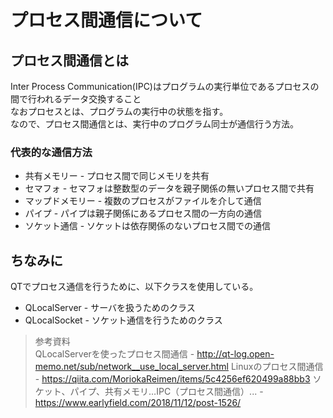 # プロセス間通信について


## プロセス間通信とは  
Inter Process Communication(IPC)はプログラムの実行単位であるプロセスの間で行われるデータ交換すること  
なおプロセスとは、プログラムの実行中の状態を指す。  
なので、プロセス間通信とは、実行中のプログラム同士が通信行う方法。  
### 代表的な通信方法
- 共有メモリー - プロセス間で同じメモリを共有
- セマフォ - セマフォは整数型のデータを親子関係の無いプロセス間で共有
- マップドメモリー - 複数のプロセスがファイルを介して通信
- パイプ - パイプは親子関係にあるプロセス間の一方向の通信
- ソケット通信 - ソケットは依存関係のないプロセス間での通信

## ちなみに
QTでプロセス通信を行うために、以下クラスを使用している。
- QLocalServer - サーバを扱うためのクラス
- QLocalSocket - ソケット通信を行うためのクラス

> 参考資料  
> QLocalServerを使ったプロセス間通信 - <http://qt-log.open-memo.net/sub/network__use_local_server.html>
> Linuxのプロセス間通信 - <https://qiita.com/MoriokaReimen/items/5c4256ef620499a88bb3>
> ソケット、パイプ、共有メモリ…IPC（プロセス間通信）... - <https://www.earlyfield.com/2018/11/12/post-1526/>
